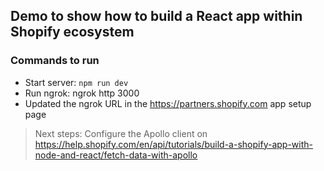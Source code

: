 ## Demo to show how to build a React app within Shopify ecosystem

### Commands to run

- Start server: `npm run dev`
- Run ngrok: ngrok http 3000
- Updated the ngrok URL in the https://partners.shopify.com app setup page

> Next steps: Configure the Apollo client on https://help.shopify.com/en/api/tutorials/build-a-shopify-app-with-node-and-react/fetch-data-with-apollo
